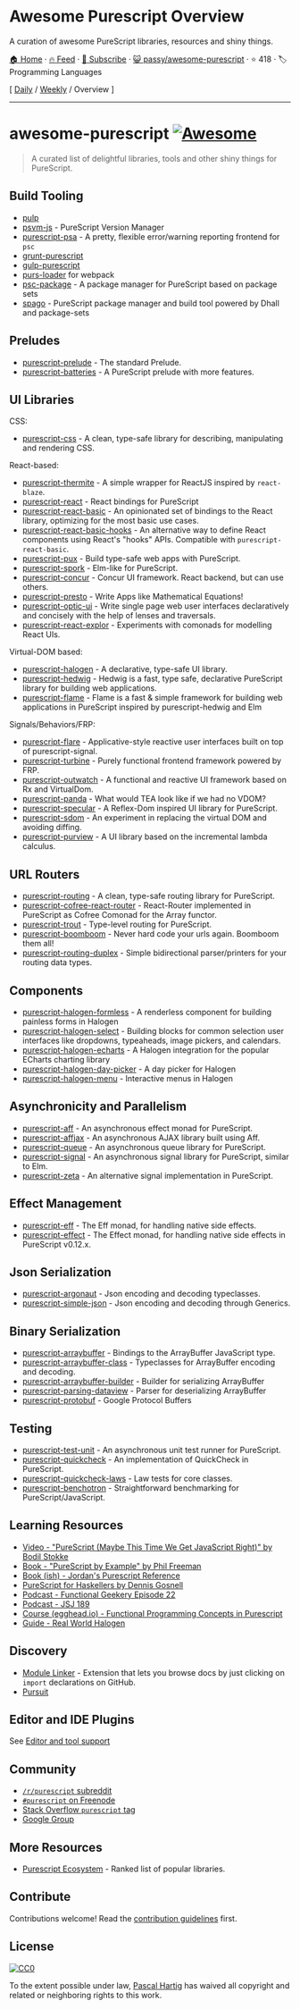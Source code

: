 # Awesome Purescript Overview

A curation of awesome PureScript libraries, resources and shiny things.

[🏠 Home](/README.md) · [🔥 Feed](https://www.trackawesomelist.com/passy/awesome-purescript/rss.xml) · [📮 Subscribe](https://trackawesomelist.us17.list-manage.com/subscribe?u=d2f0117aa829c83a63ec63c2f&id=36a103854c) · [😺 passy/awesome-purescript](https://github.com/passy/awesome-purescript) · ⭐ 418 · 🏷️ Programming Languages

[ [Daily](/content/passy/awesome-purescript/README.md) / [Weekly](/content/passy/awesome-purescript/week/README.md) / Overview ]

---

# awesome-purescript [![Awesome](https://cdn.rawgit.com/sindresorhus/awesome/d7305f38d29fed78fa85652e3a63e154dd8e8829/media/badge.svg)](https://github.com/sindresorhus/awesome)

> A curated list of delightful libraries, tools and other shiny things for PureScript.

## Build Tooling

*   [pulp](https://github.com/bodil/pulp)
*   [psvm-js](https://github.com/ThomasCrvsr/psvm-js) - PureScript Version Manager
*   [purescript-psa](https://github.com/natefaubion/purescript-psa) - A pretty, flexible error/warning reporting frontend for `psc`
*   [grunt-purescript](https://github.com/purescript-contrib/grunt-purescript)
*   [gulp-purescript](https://github.com/purescript-contrib/gulp-purescript)
*   [purs-loader](https://github.com/ethul/purs-loader) for webpack
*   [psc-package](https://github.com/purescript/psc-package) - A package manager for PureScript based on package sets
*   [spago](https://github.com/spacchetti/spago) - PureScript package manager and build tool powered by Dhall and package-sets

## Preludes

*   [purescript-prelude](https://github.com/purescript/purescript-prelude) - The standard Prelude.
*   [purescript-batteries](https://github.com/tfausak/purescript-batteries) - A PureScript prelude with more features.

## UI Libraries

CSS:

*   [purescript-css](https://github.com/slamdata/purescript-css) - A clean, type-safe library for describing, manipulating and rendering CSS.

React-based:

*   [purescript-thermite](https://github.com/paf31/purescript-thermite) - A simple wrapper for ReactJS inspired by `react-blaze`.
*   [purescript-react](https://github.com/purescript-contrib/purescript-react) - React bindings for PureScript
*   [purescript-react-basic](https://github.com/lumihq/purescript-react-basic) - An opinionated set of bindings to the React library, optimizing for the most basic use cases.
*   [purescript-react-basic-hooks](https://github.com/spicydonuts/purescript-react-basic-hooks) - An alternative way to define React components using React's "hooks" APIs. Compatible with `purescript-react-basic`.
*   [purescript-pux](https://github.com/alexmingoia/purescript-pux) - Build type-safe web apps with PureScript.
*   [purescript-spork](https://github.com/natefaubion/purescript-spork) - Elm-like for PureScript.
*   [purescript-concur](https://github.com/ajnsit/purescript-concur) - Concur UI framework. React backend, but can use others.
*   [purescript-presto](https://github.com/juspay/purescript-presto) - Write Apps like Mathematical Equations!
*   [purescript-optic-ui](https://github.com/zrho/purescript-optic-ui) - Write single page web user interfaces declaratively and concisely with the help of lenses and traversals.
*   [purescript-react-explor](https://github.com/paf31/purescript-react-explore) - Experiments with comonads for modelling React UIs.

Virtual-DOM based:

*   [purescript-halogen](https://github.com/slamdata/purescript-halogen) - A declarative, type-safe UI library.
*   [purescript-hedwig](https://github.com/utkarshkukreti/purescript-hedwig) - Hedwig is a fast, type safe, declarative PureScript library for building web applications.
*   [purescript-flame](https://github.com/easafe/purescript-flame) - Flame is a fast & simple framework for building web applications in PureScript inspired by purescript-hedwig and Elm

Signals/Behaviors/FRP:

*   [purescript-flare](https://github.com/sharkdp/purescript-flare) - Applicative-style reactive user interfaces built on top of purescript-signal.
*   [purescript-turbine](https://github.com/funkia/purescript-turbine) - Purely functional frontend framework powered by FRP.
*   [purescript-outwatch](https://github.com/OutWatch/purescript-outwatch) - A functional and reactive UI framework based on Rx and VirtualDom.
*   [purescript-panda](https://github.com/i-am-tom/purescript-panda) - What would TEA look like if we had no VDOM?
*   [purescript-specular](https://github.com/restaumatic/purescript-specular) - A Reflex-Dom inspired UI library for PureScript.
*   [purescript-sdom](https://github.com/paf31/purescript-sdom) - An experiment in replacing the virtual DOM and avoiding diffing.
*   [purescript-purview](https://github.com/paf31/purescript-purview) - A UI library based on the incremental lambda calculus.

## URL Routers

*   [purescript-routing](https://github.com/slamdata/purescript-routing) - A clean, type-safe routing library for PureScript.
*   [purescript-cofree-react-router](https://github.com/coot/purescript-cofree-react-router) - React-Router implemented in PureScript as Cofree Comonad for the Array functor.
*   [purescript-trout](https://github.com/owickstrom/purescript-trout) - Type-level routing for PureScript.
*   [purescript-boomboom](https://github.com/paluh/purescript-boomboom) - Never hard code your urls again. Boomboom them all!
*   [purescript-routing-duplex](https://github.com/natefaubion/purescript-routing-duplex) - Simple bidirectional parser/printers for your routing data types.

## Components

*   [purescript-halogen-formless](https://github.com/thomashoneyman/purescript-halogen-formless) - A renderless component for building painless forms in Halogen
*   [purescript-halogen-select](https://github.com/citizennet/purescript-halogen-select) - Building blocks for common selection user interfaces like dropdowns, typeaheads, image pickers, and calendars.
*   [purescript-halogen-echarts](https://github.com/slamdata/purescript-halogen-echarts) - A Halogen integration for the popular ECharts charting library
*   [purescript-halogen-day-picker](https://github.com/rnons/purescript-halogen-day-picker) - A day picker for Halogen
*   [purescript-halogen-menu](https://github.com/slamdata/purescript-halogen-menu) - Interactive menus in Halogen

## Asynchronicity and Parallelism

*   [purescript-aff](https://github.com/slamdata/purescript-aff) - An asynchronous effect monad for PureScript.
*   [purescript-affjax](https://github.com/slamdata/purescript-aff) - An asynchronous AJAX library built using Aff.
*   [purescript-queue](https://github.com/athanclark/purescript-queue) - An asynchronous queue library for PureScript.
*   [purescript-signal](https://github.com/bodil/purescript-signal) - An asynchronous signal library for PureScript, similar to Elm.
*   [purescript-zeta](https://github.com/athanclark/purescript-zeta) - An alternative signal implementation in PureScript.

## Effect Management

*   [purescript-eff](https://github.com/purescript/purescript-eff) - The Eff monad, for handling native side effects.
*   [purescript-effect](https://github.com/purescript/purescript-effect) - The Effect monad, for handling native side effects in PureScript v0.12.x.

## Json Serialization

*   [purescript-argonaut](https://github.com/purescript-contrib/purescript-argonaut) - Json encoding and decoding typeclasses.
*   [purescript-simple-json](https://github.com/justinwoo/purescript-simple-json) - Json encoding and decoding through Generics.

## Binary Serialization

*   [purescript-arraybuffer](https://github.com/jacereda/purescript-arraybuffer) - Bindings to the ArrayBuffer JavaScript type.
*   [purescript-arraybuffer-class](https://github.com/athanclark/purescript-arraybuffer-class) - Typeclasses for ArrayBuffer encoding and decoding.
*   [purescript-arraybuffer-builder](https://github.com/jamesdbrock/purescript-arraybuffer-builder) - Builder for serializing ArrayBuffer
*   [purescript-parsing-dataview](https://github.com/jamesdbrock/purescript-parsing-dataview) - Parser for deserializing ArrayBuffer
*   [purescript-protobuf](https://github.com/xc-jp/purescript-protobuf) - Google Protocol Buffers

## Testing

*   [purescript-test-unit](https://github.com/bodil/purescript-test-unit) - An asynchronous unit test runner for PureScript.
*   [purescript-quickcheck](https://github.com/purescript/purescript-quickcheck) - An implementation of QuickCheck in PureScript.
*   [purescript-quickcheck-laws](https://github.com/garyb/purescript-quickcheck-laws) - Law tests for core classes.
*   [purescript-benchotron](https://github.com/hdgarrood/purescript-benchotron) - Straightforward benchmarking for PureScript/JavaScript.

## Learning Resources

*   [Video - "PureScript (Maybe This Time We Get JavaScript Right)" by Bodil Stokke](https://www.youtube.com/watch?v=yIlDBPiMb0o)
*   [Book - "PureScript by Example" by Phil Freeman](https://leanpub.com/purescript/read)
*   [Book (ish) - Jordan's Purescript Reference](https://github.com/JordanMartinez/purescript-jordans-reference)
*   [PureScript for Haskellers by Dennis Gosnell](http://www.arow.info/blog/posts/2015-12-17-purescript-intro.html)
*   [Podcast - Functional Geekery Episode 22](https://www.functionalgeekery.com/episode-22-lambdaconf-2015-part-1/)
*   [Podcast - JSJ 189](https://devchat.tv/js-jabber/189-jsj-purescript-with-john-a-de-goes-and-phil-freeman)
*   [Course (egghead.io) - Functional Programming Concepts in Purescript](https://egghead.io/courses/functional-programming-concepts-in-purescript)
*   [Guide - Real World Halogen](https://thomashoneyman.com/guides/real-world-halogen)

## Discovery

*   [Module Linker](https://fiatjaf.alhur.es/module-linker/#/purescript) - Extension that lets you browse docs by just clicking on `import` declarations on GitHub.
*   [Pursuit](https://pursuit.purescript.org/)

## Editor and IDE Plugins

See [Editor and tool support](https://github.com/purescript/purescript/wiki/Editor-and-tool-support)

## Community

*   [`/r/purescript` subreddit](http://www.reddit.com/r/purescript)
*   [`#purescript` on Freenode](http://webchat.freenode.net/?channels=purescript)
*   [Stack Overflow `purescript` tag](http://stackoverflow.com/questions/tagged/purescript)
*   [Google Group](https://groups.google.com/forum/#!forum/purescript)

## More Resources

*   [Purescript Ecosystem](https://github.com/xgrommx/purescript-ecosystem) - Ranked list of popular libraries.

## Contribute

Contributions welcome! Read the [contribution guidelines](https://github.com/passy/awesome-purescript/blob/master/readme.md/contributing.md) first.

## License

[![CC0](http://i.creativecommons.org/p/zero/1.0/88x31.png)](http://creativecommons.org/publicdomain/zero/1.0/)

To the extent possible under law, [Pascal Hartig](https://passy.me/) has waived all copyright and related or neighboring rights to this work.

